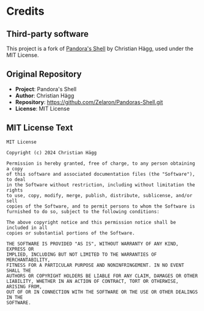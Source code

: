 # Credits

## Third-party software

This project is a fork of [Pandora's Shell](https://github.com/Zelaron/Pandoras-Shell) by Christian Hägg, used under the MIT License.

## Original Repository

- **Project**: Pandora's Shell
- **Author**: Christian Hägg
- **Repository**: https://github.com/Zelaron/Pandoras-Shell.git
- **License**: MIT License

## MIT License Text

```
MIT License

Copyright (c) 2024 Christian Hägg

Permission is hereby granted, free of charge, to any person obtaining a copy
of this software and associated documentation files (the "Software"), to deal
in the Software without restriction, including without limitation the rights
to use, copy, modify, merge, publish, distribute, sublicense, and/or sell
copies of the Software, and to permit persons to whom the Software is
furnished to do so, subject to the following conditions:

The above copyright notice and this permission notice shall be included in all
copies or substantial portions of the Software.

THE SOFTWARE IS PROVIDED "AS IS", WITHOUT WARRANTY OF ANY KIND, EXPRESS OR
IMPLIED, INCLUDING BUT NOT LIMITED TO THE WARRANTIES OF MERCHANTABILITY,
FITNESS FOR A PARTICULAR PURPOSE AND NONINFRINGEMENT. IN NO EVENT SHALL THE
AUTHORS OR COPYRIGHT HOLDERS BE LIABLE FOR ANY CLAIM, DAMAGES OR OTHER
LIABILITY, WHETHER IN AN ACTION OF CONTRACT, TORT OR OTHERWISE, ARISING FROM,
OUT OF OR IN CONNECTION WITH THE SOFTWARE OR THE USE OR OTHER DEALINGS IN THE
SOFTWARE.
``` 